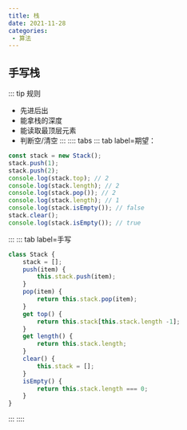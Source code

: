 ```yaml
---
title: 栈
date: 2021-11-28
categories:
 - 算法
---
```

## 手写栈
::: tip 规则
* 先进后出
* 能拿栈的深度
* 能读取最顶层元素
* 判断空/清空
:::
:::: tabs
::: tab label=期望：
```js
const stack = new Stack();
stack.push(1);
stack.push(2);
console.log(stack.top); // 2
console.log(stack.length); // 2
console.log(stack.pop()); // 2
console.log(stack.length); // 1
console.log(stack.isEmpty()); // false
stack.clear();
console.log(stack.isEmpty()); // true
```
:::
::: tab label=手写
```js
class Stack {
    stack = [];
    push(item) {
        this.stack.push(item);
    }
    pop(item) {
        return this.stack.pop(item);
    }
    get top() {
        return this.stack[this.stack.length -1];
    }
    get length() {
        return this.stack.length;
    }
    clear() {
        this.stack = [];
    }
    isEmpty() {
        return this.stack.length === 0;
    }
}
```
:::
::::